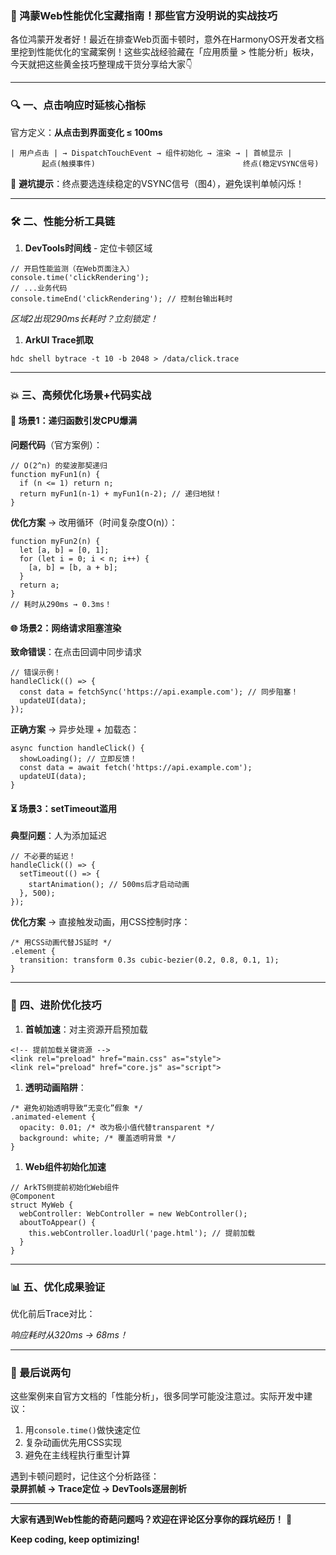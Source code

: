### 🌟 鸿蒙Web性能优化宝藏指南！那些官方没明说的实战技巧
  
各位鸿蒙开发者好！最近在排查Web页面卡顿时，意外在HarmonyOS开发者文档里挖到性能优化的宝藏案例！这些实战经验藏在「应用质量 > 性能分析」板块，今天就把这些黄金技巧整理成干货分享给大家👇

* * *

### 🔍 一、点击响应时延核心指标

官方定义：**从点击到界面变化 ≤ 100ms**

```
| 用户点击 | → DispatchTouchEvent → 组件初始化 → 渲染 → | 首帧显示 |
       起点(触摸事件)                                 终点(稳定VSYNC信号)
```

📌 **避坑提示**：终点要选连续稳定的VSYNC信号（图4），避免误判单帧闪烁！

* * *

### 🛠️ 二、性能分析工具链

1.  **DevTools时间线** - 定位卡顿区域

```
// 开启性能监测（在Web页面注入）
console.time('clickRendering');
// ...业务代码
console.timeEnd('clickRendering'); // 控制台输出耗时
```

*区域2出现290ms长耗时？立刻锁定！*

1.  **ArkUI Trace抓取**

```
hdc shell bytrace -t 10 -b 2048 > /data/click.trace
```

* * *

### 💥 三、高频优化场景+代码实战

#### 🚫 场景1：递归函数引发CPU爆满

**问题代码**（官方案例）：

```
// O(2^n) 的斐波那契递归
function myFun1(n) {
  if (n <= 1) return n;
  return myFun1(n-1) + myFun1(n-2); // 递归地狱！
}
```

**优化方案** → 改用循环（时间复杂度O(n)）：

```
function myFun2(n) {
  let [a, b] = [0, 1];
  for (let i = 0; i < n; i++) {
    [a, b] = [b, a + b];
  }
  return a;
}
// 耗时从290ms → 0.3ms！
```

#### 🌐 场景2：网络请求阻塞渲染

**致命错误**：在点击回调中同步请求

```
// 错误示例！
handleClick(() => {
  const data = fetchSync('https://api.example.com'); // 同步阻塞！
  updateUI(data);
});
```

**正确方案** → 异步处理 + 加载态：

```
async function handleClick() {
  showLoading(); // 立即反馈！
  const data = await fetch('https://api.example.com');
  updateUI(data);
}
```

#### ⏳ 场景3：setTimeout滥用

**典型问题**：人为添加延迟

```
// 不必要的延迟！
handleClick(() => {
  setTimeout(() => {
    startAnimation(); // 500ms后才启动动画
  }, 500);
});
```

**优化方案** → 直接触发动画，用CSS控制时序：

```
/* 用CSS动画代替JS延时 */
.element {
  transition: transform 0.3s cubic-bezier(0.2, 0.8, 0.1, 1);
}
```

* * *

### 🔧 四、进阶优化技巧

1.  **首帧加速**：对主资源开启预加载

```
<!-- 提前加载关键资源 -->
<link rel="preload" href="main.css" as="style">
<link rel="preload" href="core.js" as="script">
```

1.  **透明动画陷阱**：

```
/* 避免初始透明导致“无变化”假象 */
.animated-element {
  opacity: 0.01; /* 改为极小值代替transparent */
  background: white; /* 覆盖透明背景 */
}
```

1.  **Web组件初始化加速**

```
// ArkTS侧提前初始化Web组件
@Component
struct MyWeb {
  webController: WebController = new WebController();
  aboutToAppear() {
    this.webController.loadUrl('page.html'); // 提前加载
  }
}
```

* * *

### 📊 五、优化成果验证

优化前后Trace对比：

*响应耗时从320ms → 68ms！*

* * *

### 💬 最后说两句

这些案例来自官方文档的「性能分析」，很多同学可能没注意过。实际开发中建议：

1.  用`console.time()`做快速定位
1.  复杂动画优先用CSS实现
1.  避免在主线程执行重型计算

遇到卡顿问题时，记住这个分析路径：  
**录屏抓帧 → Trace定位 → DevTools逐层剖析**

* * *

**大家有遇到Web性能的奇葩问题吗？欢迎在评论区分享你的踩坑经历！** 🚀

**Keep coding, keep optimizing!**